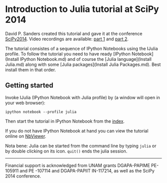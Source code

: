 # Introduction to Julia tutorial at SciPy 2014

David P. Sanders created this tutorial and gave it at the conference
[SciPy2014](https://conference.scipy.org/scipy2014/). Video recordings are 
available: [part 1](http://www.youtube.com/watch?v=vWkgEddb4-A) and 
[part 2](http://www.youtube.com/watch?v=I3JH5Bg46yU).

The tutorial consistes of a sequence of IPython Notebooks using the IJulia profile. 
To follow the tutorial you need to have ready [IPython Notebook](Install IPython Notebook.md)
and of course the [Julia language](Install Julia.md) along with some 
[Julia packages](Install Julia Packages.md). Best install them in that order.


## Getting started 
Invoke IJulia (IPython Notebook with Julia profile) by (a window will open in your web browser): 
```Shell
ipython notebook --profile julia
```

Then start the tutorial in IPython Notebook from the [index](Index.ipynb). 

If you do not have IPython Notebook at hand you can view the tutorial online on
[NbViewer](http://nbviewer.ipython.org/github/dpsanders/scipy_2014_julia/blob/master/Index.ipynb).

Nota bene: Julia can be started from the command line by typing `julia` or by double clicking
on its icon. `quit()` ends the julia session.  

---
Financial support is acknowledged from UNAM grants DGAPA-PAPIME PE-105911 and PE
-107114 and DGAPA-PAPIIT IN-117214, as well as the SciPy 2014 conference.




